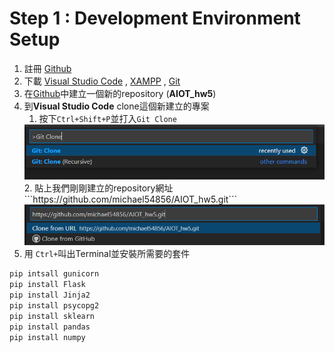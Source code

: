 # Step 1 : Development Environment Setup

1. 註冊 [Github](https://github.com/)
2. 下載 [Visual Studio Code](https://code.visualstudio.com/) , [XAMPP](https://www.apachefriends.org/zh_tw/download.html) , [Git](https://git-scm.com/)
3. 在[Github](https://github.com/)中建立一個新的repository (**AIOT_hw5**)
4. 到**Visual Studio Code** clone這個新建立的專案
    1. 按下```Ctrl+Shift+P```並打入```Git Clone```
    <img src="https://raw.githubusercontent.com/michael54856/AIOT_hw5/Step1-Development-Environment-Setup/Image/step1_1.png">
    <br>
    2. 貼上我們剛剛建立的repository網址```https://github.com/michael54856/AIOT_hw5.git```
    <img src="https://raw.githubusercontent.com/michael54856/AIOT_hw5/Step1-Development-Environment-Setup/Image/step1_2.png">
5. 用 ```Ctrl+```叫出Terminal並安裝所需要的套件
```python
pip intsall gunicorn   
pip install Flask 
pip install Jinja2 
pip install psycopg2 
pip install sklearn 
pip install pandas  
pip install numpy 
```



